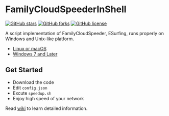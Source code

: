 # FamilyCloudSpeederInShell

[![GitHub stars](https://img.shields.io/github/stars/vcheckzen/FamilyCloudSpeederInShell.svg?style=flat-square)](https://github.com/WangNingkai/OLAINDEX/stargazers)
[![GitHub forks](https://img.shields.io/github/forks/vcheckzen/FamilyCloudSpeederInShell.svg?style=flat-square)](https://github.com/WangNingkai/OLAINDEX/network)
[![GitHub license](https://img.shields.io/github/license/vcheckzen/FamilyCloudSpeederInShell.svg?style=flat-square)](https://github.com/WangNingkai/OLAINDEX/blob/master/LICENSE)

A script implementation of FamilyCloudSpeeder, ESurfing, runs properly on Windows and Unix-like platform.

- [Linux or macOS](https://github.com/vcheckzen/FamilyCloudSpeederInShell/tree/master/shell)
- [Windows 7 and Later](https://github.com/vcheckzen/FamilyCloudSpeederInShell/tree/master/powershell)

## Get Started

- Download the code
- Edit `config.json`
- Excute `speedup.sh`
- Enjoy high speed of your network

Read [wiki](https://github.com/vcheckzen/FamilyCloudSpeederInShell/wiki) to learn detailed information.
